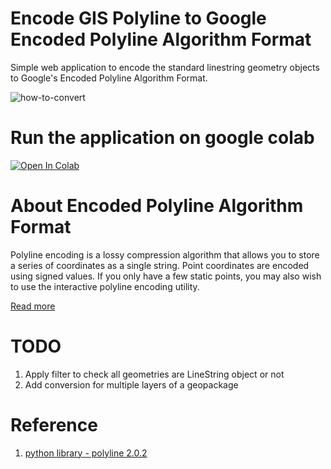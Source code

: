 # Encode GIS Polyline to Google Encoded Polyline Algorithm Format

Simple web application to encode the standard linestring geometry objects to Google's Encoded Polyline Algorithm Format.

![how-to-convert](https://github.com/user-attachments/assets/dfe6b13f-d02c-4767-86c7-d26f71f3bc7b)

# Run the application on google colab

[![Open In Colab](https://colab.research.google.com/assets/colab-badge.svg)](https://colab.research.google.com/github/kavyajeetbora/encode_polyline/blob/master/Encode_Polyline.ipynb)

# About Encoded Polyline Algorithm Format

Polyline encoding is a lossy compression algorithm that allows you to store a series of coordinates as a single string. Point coordinates are encoded using signed values. If you only have a few static points, you may also wish to use the interactive polyline encoding utility.

[Read more](https://developers.google.com/maps/documentation/utilities/polylinealgorithm)

# TODO

1. Apply filter to check all geometries are LineString object or not
2. Add conversion for multiple layers of a geopackage

# Reference

1. [python library - polyline 2.0.2](https://pypi.org/project/polyline/)
